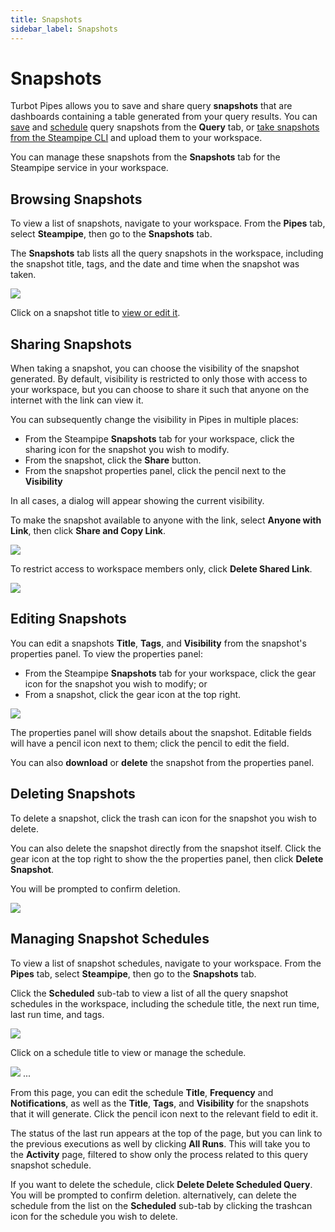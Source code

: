 ```yaml
---
title: Snapshots
sidebar_label: Snapshots
---
```


# Snapshots

Turbot Pipes allows you to save and share query **snapshots** that are
dashboards containing a table generated from your query results.  You can [save](/pipes/docs/using/steampipe/query#saving-snapshots) and [schedule](/pipes/docs/using/steampipe/query#scheduling-query-snapshots) query snapshots from the **Query** tab, or [take snapshots from the Steampipe CLI](https://steampipe.io//docs/query/snapshots) and upload them to your workspace.

You can manage these snapshots from the **Snapshots** tab for the Steampipe service in your workspace.


## Browsing Snapshots

To view a list of snapshots, navigate to your workspace.  From the **Pipes** tab, select **Steampipe**, then go to the **Snapshots** tab.

The **Snapshots** tab lists all the query snapshots in the workspace, including the snapshot title, tags, and the date and time when the snapshot was taken.  

![](/images/docs/pipes/steampipe/steampipe_snapshot_list.png)

Click on a snapshot title to [view or edit it](#editing-snapshots).


## Sharing Snapshots


When taking a snapshot, you can choose the visibility of the snapshot generated. By default, visibility is restricted to only those with access to your workspace, but you can choose to share it such that anyone on the internet with the link can view it.

You can subsequently change the visibility in Pipes in multiple places:
- From the Steampipe **Snapshots** tab for your workspace, click the sharing icon for the snapshot you wish to modify. 
- From the snapshot, click the **Share** button.
- From the snapshot properties panel, click the pencil next to the **Visibility**

In all cases, a dialog will appear showing the current visibility.  

To make the snapshot available to anyone with the link, select **Anyone with Link**, then click **Share and Copy Link**.  


![](/images/docs/pipes/steampipe/steampipe_snapshot_share.png)

To restrict access to workspace members only, click **Delete Shared Link**.


![](/images/docs/pipes/steampipe/steampipe_snapshot_unshare.png)


## Editing Snapshots

You can edit a snapshots **Title**, **Tags**, and **Visibility** from the snapshot's properties panel.  To view the properties panel:
- From the Steampipe **Snapshots** tab for your workspace, click the gear icon for the snapshot you wish to modify; or
- From a snapshot, click the gear icon at the top right.


![](/images/docs/pipes/steampipe/steampipe_snapshot_property_panel.png)


The properties panel will show details about the snapshot. Editable fields will have a pencil icon next to them; click the pencil to edit the field.

You can also **download** or **delete** the snapshot from the properties panel.


## Deleting Snapshots
To delete a snapshot, click the trash can icon for the snapshot you wish to delete. 

You can also delete the snapshot directly from the snapshot itself.  Click the gear icon at the top right to show the the properties panel, then click **Delete Snapshot**.  

You will be prompted to confirm deletion.

![](/images/docs/pipes/steampipe/steampipe_snapshot_delete_confirm.png)



## Managing Snapshot Schedules

To view a list of snapshot schedules, navigate to your workspace.  From the **Pipes** tab, select **Steampipe**, then go to the **Snapshots** tab.  

Click the **Scheduled** sub-tab to view a list of all the query snapshot schedules in the workspace, including the schedule title, the next run time, last run time, and tags.

![](/images/docs/pipes/steampipe/steampipe_snapshot_schedule_list.png)


Click on a schedule title to view or manage the schedule.

![](/images/docs/pipes/steampipe/steampipe_snapshot_schedule_detail.png)
...

From this page, you can edit the schedule **Title**, **Frequency** and **Notifications**, as well as the **Title**, **Tags**, and **Visibility** for the snapshots that it will generate.  Click the pencil icon next to the relevant field to edit it.

The status of the last run appears at the top of the page, but you can link to the previous executions as well by clicking **All Runs**. This will take you to the **Activity** page, filtered to show only the process related to this query snapshot schedule.

If you want to delete the schedule, click **Delete Delete Scheduled Query**.  You will be prompted to confirm deletion.  alternatively, can delete the schedule from the list on the **Scheduled** sub-tab by clicking the trashcan icon for the schedule you wish to delete.
